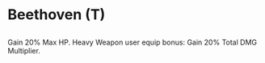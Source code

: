 # Beethoven (T)

## 

Gain 20% Max HP. Heavy Weapon user equip bonus: Gain 20% Total DMG Multiplier.